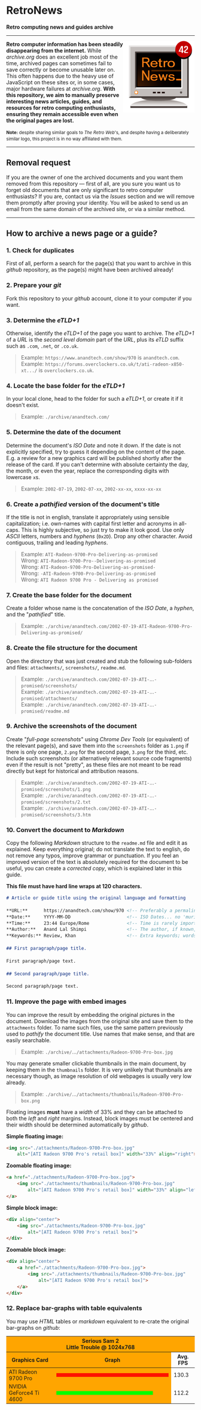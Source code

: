 # RetroNews

**Retro computing news and guides archive**

------------------------------------------------------------------------------------------------------------------------

<img src="./embeds/logo192.png" align="right">

**Retro computer information has been steadily disappearing from the internet.** While _archive.org_ does an excellent
job most of the time, archived pages can sometimes fail to save correctly or become unusable later on. This often
happens due to the heavy use of JavaScript on these sites or, in some cases, major hardware failures at _archive.org_.
**With this repository, we aim to manually preserve interesting news articles, guides, and resources for retro computing
enthusiasts, ensuring they remain accessible even when the original pages are lost.**

<small>**Note:** despite sharing similar goals to _The Retro Web_'s, and despite having a deliberately similar logo,
this project is in no way affiliated with them. </small>

------------------------------------------------------------------------------------------------------------------------

## Removal request

If you are the owner of one the archived documents and you want them removed from this repository — first of all, are
you sure you want us to forget old documents that are only significant to retro computer enthusiasts? If you are,
contact us via the _Issues_ section and we will remove them promptly after proving your identity. You will be asked to
send us an email from the same domain of the archived site, or via a similar method.

------------------------------------------------------------------------------------------------------------------------

## How to archive a news page or a guide?

<!--------------------------------------------------------------------------------------------------------------------->

### 1. Check for duplicates

First of all, perform a search for the page(s) that you want to archive in this _github_ repository, as the page(s) might
have been archived already!

<!--------------------------------------------------------------------------------------------------------------------->

### 2. Prepare your _git_

Fork this repository to your _github_ account, clone it to your computer if you want.

<!--------------------------------------------------------------------------------------------------------------------->

### 3. Determine the _eTLD+1_
Otherwise, identify the _eTLD+1_ of the page you want to archive. The _eTLD+1_ of a _URL_ is the _second level domain_
part of the _URL_, plus its _eTLD_ suffix such as `.com`, `.net`, or `.co.uk`.

> Example: `https://www.anandtech.com/show/970` is `anandtech.com`.<br>
> Example: `https://forums.overclockers.co.uk/t/ati-radeon-x850-xt.../` is `overclockers.co.uk`.

<!--------------------------------------------------------------------------------------------------------------------->

### 4. Locate the base folder for the _eTLD+1_

In your local clone, head to the folder for such a _eTLD+1_, or create it if it doesn't exist.

> Example: `./archive/anandtech.com/`

<!--------------------------------------------------------------------------------------------------------------------->

### 5. Determine the date of the document

Determine the document's _ISO Date_ and note it down. If the date is not explicitly specified, try to guess it depending
on the content of the page. E.g. a review for a new graphics card will be published shortly after the release of the
card. If you can't determine with absolute certainty the day, the month, or even the year, replace the corresponding
digits with lowercase `x`s.

> Example: `2002-07-19`, `2002-07-xx`, `2002-xx-xx`, `xxxx-xx-xx`

<!--------------------------------------------------------------------------------------------------------------------->

### 6. Create a _pathified_ version of the document's title

If the title is not in english, translate it appropriately using sensible capitalization; i.e. own-names with capital
first letter and acronyms in all-caps. This is highly subjective, so just try to make it look good. Use only _ASCII_
letters, numbers and _hyphens_ (`0x2D`). Drop any other character. Avoid contiguous, trailing and leading _hyphens_.

> Example: `ATI-Radeon-9700-Pro-Delivering-as-promised`<br>
> Wrong: `ATI-Radeon-9700-Pro--Delivering-as-promised`<br>
> Wrong: `ATI-Radeon-9700-Pro-Delivering-as-promised-`<br>
> Wrong: `-ATI-Radeon-9700-Pro-Delivering-as-promised`<br>
> Wrong: `ATI Radeon 9700 Pro - Delivering as promised`<br>

<!--------------------------------------------------------------------------------------------------------------------->

### 7. Create the base folder for the document

Create a folder whose name is the concatenation of the _ISO Date_, a _hyphen_, and the "_pathified_" title.

> Example: `./archive/anandtech.com/2002-07-19-ATI-Radeon-9700-Pro-Delivering-as-promised/`

<!--------------------------------------------------------------------------------------------------------------------->

### 8. Create the file structure for the document

Open the directory that was just created and stub the following sub-folders and files: `attachments/`,
`screenshots/`, `readme.md`.

> Example: `./archive/anandtech.com/2002-07-19-ATI-`...`-promised/screenshots/`<br>
> Example: `./archive/anandtech.com/2002-07-19-ATI-`...`-promised/attachments/`<br>
> Example: `./archive/anandtech.com/2002-07-19-ATI-`...`-promised/readme.md`<br>

<!--------------------------------------------------------------------------------------------------------------------->

### 9. Archive the screenshots of the document

Create "_full-page screenshots_" using _Chrome Dev Tools_ (or equivalent) of the relevant page(s), and save them into
the `screenshots` folder as `1.png` if there is only one page, `2.png` for the second page, `3.png` for the third, etc.
Include such screenshots (or alternatively relevant source code fragments) even if the result is not "pretty", as these
files are not meant to be read directly but kept for historical and attribution reasons.

> Example: `./archive/anandtech.com/2002-07-19-ATI-`...`-promised/screenshots/1.png`<br>
> Example: `./archive/anandtech.com/2002-07-19-ATI-`...`-promised/screenshots/2.txt`<br>
> Example: `./archive/anandtech.com/2002-07-19-ATI-`...`-promised/screenshots/3.htm`<br>

<!--------------------------------------------------------------------------------------------------------------------->

### 10. Convert the document to _Markdown_

Copy the following _Markdown_ structure to the `readme.md` file and edit it as explained. Keep everything original;
do not translate the text to english, do not remove any typos, improve grammar or punctuation. If you feel an improved
version of the text is absolutely required for the document to be useful, you can create a _corrected copy_, which is
explained later in this guide.

**This file must have hard line wraps at 120 characters.**

```md
# Article or guide title using the original language and formatting

**URL:**      https://anandtech.com/show/970 <!-- Preferably a permalink, if any. -->
**Date:**     YYYY-MM-DD                     <!-- ISO Dates... no 'murican dates. -->
**Time:**     23:44 Europe/Rome              <!-- Time is rarely important but you can include it if necessary. -->
**Author:**   Anand Lal Shimpi               <!-- The author, if known, otherwise omit this line. -->
**Keywords:** Review, Khan                   <!-- Extra keywords; words not already included in the page's body. -->

## First paragraph/page title.

First paragraph/page text.

## Second paragraph/page title.

Second paragraph/page text.
```

<!--------------------------------------------------------------------------------------------------------------------->

### 11. Improve the page with embed images

You can improve the result by embedding the original pictures in the document. Download the images from the original
site and save them to the `attachments` folder. To name such files, use the same pattern previously used to _pathify_
the document title. Use names that make sense, and that are easily searchable.

> Example: `./archive/`...`/attachments/Radeon-9700-Pro-box.jpg`<br>

You may generate smaller clickable thumbnails in the main document, by keeping them in the `thumbnails` folder. It is
very unlikely that thumbnails are necessary though, as image resolution of old webpages is usually very low already.

> Example: `./archive/`...`/attachments/thumbnails/Radeon-9700-Pro-box.png`<br>

Floating images **must** have a _width_ of 33% and they can be attached to both the _left_ and _right_ margins.
Instead, block images must be centered and their width should be determined automatically by _github_.

**Simple floating image:**

```html
<img src="./attachments/Radeon-9700-Pro-box.jpg"
    alt="[ATI Radeon 9700 Pro's retail box]" width="33%" align="right">
```

**Zoomable floating image:**

```html
<a href="./attachments/Radeon-9700-Pro-box.jpg">
    <img src="./attachments/thumbnails/Radeon-9700-Pro-box.jpg"
        alt="[ATI Radeon 9700 Pro's retail box]" width="33%" align="left">
</a>
```

**Simple block image:**

```html
<div align="center">
    <img src="./attachments/Radeon-9700-Pro-box.jpg"
        alt="[ATI Radeon 9700 Pro's retail box]">
</div>
```

**Zoomable block image:**

```html
<div align="center">
    <a href="./attachments/Radeon-9700-Pro-box.jpg">
        <img src="./attachments/thumbnails/Radeon-9700-Pro-box.jpg"
            alt="[ATI Radeon 9700 Pro's retail box]">
    </a>
</div>
```

### 12. Replace bar-graphs with table equivalents

You may use _HTML_ tables or _markdown_ equivalent to re-crate the original bar-graphs on _github_:

<table align="center">
    <colgroup size="1" bgcolor="orange">
        <col>
        <col align="right">
    </colgroup>
    <thead>
        <tr>
            <th colspan="3" align="center">
                Serious Sam 2<br>
                Little Trouble @ 1024x768
            </th>
        </tr>
        <tr>
            <th>Graphics Card</th>
            <th width="300">Graph</th>
            <th>Avg. FPS</th>
        </tr>
    </thead>
    <tbody
    <tr>
        <td>ATI Radeon 9700 Pro</td>
        <td><img src="./embeds/16.png" height="10" width="100%" alt="100%"></td>
        <td>130.3</td>
    </tr>
    <tr>
        <td>NVIDIA GeForce4 Ti 4600</td>
        <td><img src="./embeds/9.png" height="10" width="86%" alt="86.11%"></td>
        <td>112.2</td>
    </tr>
</table>